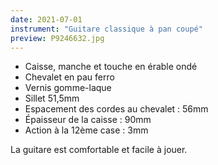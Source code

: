 ```yaml
---
date: 2021-07-01
instrument: "Guitare classique à pan coupé"
preview: P9246632.jpg
---
```


- Caisse, manche et touche en érable ondé
- Chevalet en pau ferro
- Vernis gomme-laque
- Sillet 51,5mm
- Espacement des cordes au chevalet : 56mm
- Épaisseur de la caisse : 90mm
- Action à la 12ème case : 3mm

La guitare est comfortable et facile à jouer.
